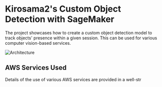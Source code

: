 # Kirosama2's Custom Object Detection with SageMaker

The project showcases how to create a custom object detection model to track objects' presence within a given session. This can be used for various computer vision-based services.

![Architecture](./documentation/CustomObjectDetectionArchitecture.png)

## AWS Services Used
Details of the use of various AWS services are provided in a well-str